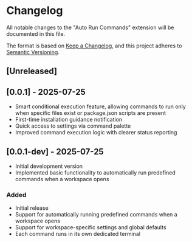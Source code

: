 # Changelog

All notable changes to the "Auto Run Commands" extension will be documented in this file.

The format is based on [Keep a Changelog](https://keepachangelog.com/en/1.0.0/),
and this project adheres to [Semantic Versioning](https://semver.org/spec/v2.0.0.html).

## [Unreleased]

## [0.0.1] - 2025-07-25
- Smart conditional execution feature, allowing commands to run only when specific files exist or package.json scripts are present
- First-time installation guidance notification
- Quick access to settings via command palette
- Improved command execution logic with clearer status reporting

## [0.0.1-dev] - 2025-07-25
- Initial development version
- Implemented basic functionality to automatically run predefined commands when a workspace opens

### Added
- Initial release
- Support for automatically running predefined commands when a workspace opens
- Support for workspace-specific settings and global defaults
- Each command runs in its own dedicated terminal
